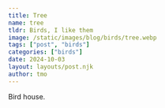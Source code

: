 ```yaml
---
title: Tree
name: tree
tldr: Birds, I like them
image: /static/images/blog/birds/tree.webp
tags: ["post", "birds"]
categories: ["birds"]
date: 2024-10-03
layout: layouts/post.njk
author: tmo
---
```


Bird house.
